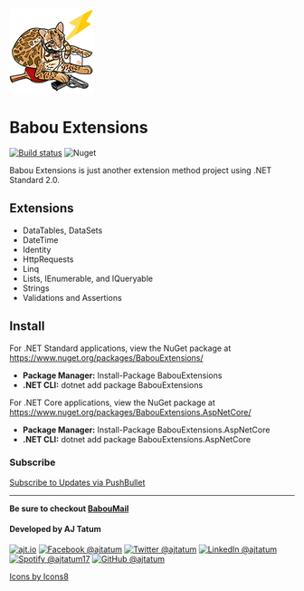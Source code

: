 ![alt text](https://raw.githubusercontent.com/ajtatum/BabouExtensions/master/assets/Babou-150x150.png "Babou loves extension methods!") <!-- markdownlint-disable -->

# **Babou Extensions**

[![Build status](https://ci.appveyor.com/api/projects/status/2um6nsg5bub058nv?svg=true)](https://ci.appveyor.com/project/ajtatum/babouextensions) ![Nuget](https://img.shields.io/nuget/dt/BabouExtensions)

Babou Extensions is just another extension method project using .NET Standard 2.0.

## **Extensions**

* DataTables, DataSets
* DateTime
* Identity
* HttpRequests
* Linq
* Lists, IEnumerable, and IQueryable
* Strings
* Validations and Assertions

## **Install**

For .NET Standard applications, view the NuGet package at https://www.nuget.org/packages/BabouExtensions/

* **Package Manager:** Install-Package BabouExtensions
* **.NET CLI:** dotnet add package BabouExtensions

For .NET Core applications, view the NuGet package at https://www.nuget.org/packages/BabouExtensions.AspNetCore/

* **Package Manager:** Install-Package BabouExtensions.AspNetCore
* **.NET CLI:** dotnet add package BabouExtensions.AspNetCore

### **Subscribe**

[Subscribe to Updates via PushBullet](https://www.pushbullet.com/channel?tag=babouextensions)

---

**Be sure to checkout [BabouMail](https://github.com/ajtatum/BabouMail)**

#### Developed by AJ Tatum

[![ajt.io](https://img.icons8.com/clouds/50/000000/domain.png "ajt.io")](https://babou.io/aj)
[![Facebook @ajtatum](https://img.icons8.com/clouds/50/000000/facebook-new.png "Facebook @ajtatum")](https://babou.io/fbaj)
[![Twitter @ajtatum](https://img.icons8.com/clouds/50/000000/twitter.png "Twitter @ajtatum")](https://babou.io/twitteraj)
[![LinkedIn @ajtatum](https://img.icons8.com/clouds/50/000000/linkedin.png "LinkedIn @ajtatum")](https://babou.io/linkedinaj)
[![Spotify @ajtatum17](https://img.icons8.com/clouds/50/000000/spotify.png "Spotify @ajtatum17")](https://babou.io/spotifyaj)
[![GitHub @ajtatum](https://img.icons8.com/clouds/50/000000/github.png "GitHub @ajtatum")](https://babou.io/githubaj)

[Icons by Icons8](https://icons8.com/)